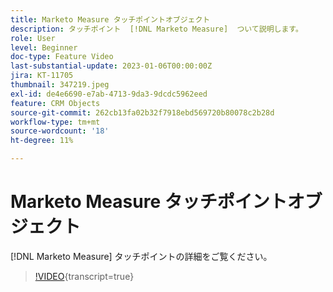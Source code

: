 ```yaml
---
title: Marketo Measure タッチポイントオブジェクト
description: タッチポイント  [!DNL Marketo Measure]  ついて説明します。
role: User
level: Beginner
doc-type: Feature Video
last-substantial-update: 2023-01-06T00:00:00Z
jira: KT-11705
thumbnail: 347219.jpeg
exl-id: de4e6690-e7ab-4713-9da3-9dcdc5962eed
feature: CRM Objects
source-git-commit: 262cb13fa02b32f7918ebd569720b80078c2b28d
workflow-type: tm+mt
source-wordcount: '18'
ht-degree: 11%

---
```


# Marketo Measure タッチポイントオブジェクト

[!DNL Marketo Measure] タッチポイントの詳細をご覧ください。

>[!VIDEO](https://video.tv.adobe.com/v/347219/?learn=on){transcript=true}
